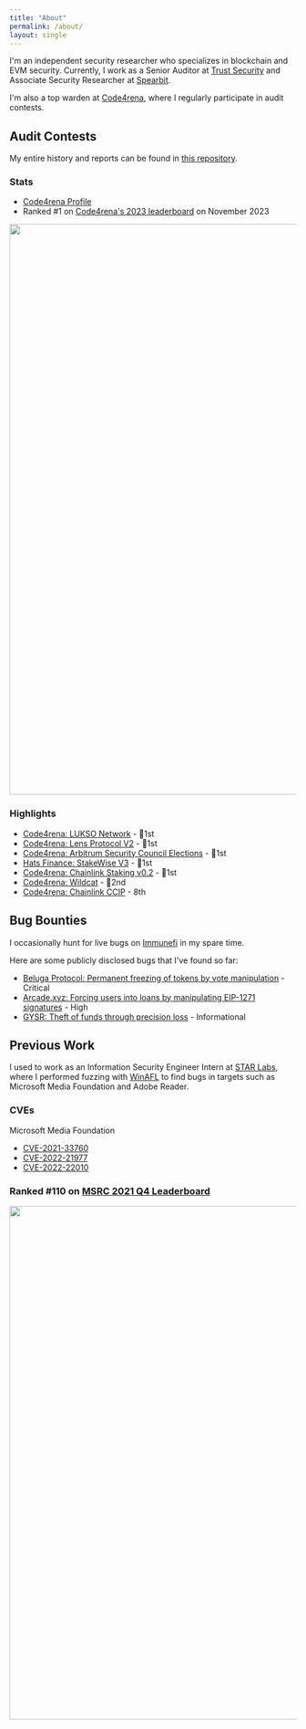 ```yaml
---
title: "About"
permalink: /about/
layout: single
---
```


I'm an independent security researcher who specializes in blockchain and EVM security. Currently, I work as a Senior Auditor at [Trust Security](https://www.trust-security.xyz/) and Associate Security Researcher at [Spearbit](https://spearbit.com/).

I'm also a top warden at [Code4rena](https://code4rena.com/), where I regularly participate in audit contests. 

## Audit Contests

My entire history and reports can be found in [this repository](https://github.com/MiloTruck/audits/blob/main/audit-contests.md).

### Stats

- [Code4rena Profile](https://code4rena.com/@MiloTruck)
- Ranked #1 on [Code4rena's 2023 leaderboard](https://code4rena.com/leaderboard) on November 2023

<img src="{{site.baseurl}}/assets/images/c4_leaderboard.png" width=1000>

### Highlights

- [Code4rena: LUKSO Network](https://code4rena.com/contests/2023-06-lukso) - 🥇1st
- [Code4rena: Lens Protocol V2](https://code4rena.com/contests/2023-07-lens-protocol-v2) - 🥇1st
- [Code4rena: Arbitrum Security Council Elections](https://code4rena.com/contests/2023-08-arbitrum-security-council-election-system) - 🥇1st
- [Hats Finance: StakeWise V3](https://app.hats.finance/audit-competitions/stakewise-0xd91cd6ed6c9a112fdc112b1a3c66e47697f522cd/leaderboard) - 🥇1st
- [Code4rena: Chainlink Staking v0.2](https://code4rena.com/contests/2023-08-chainlink-staking-v02) - 🥇1st
- [Code4rena: Wildcat](https://code4rena.com/contests/2023-10-the-wildcat-protocol) - 🥈2nd
- [Code4rena: Chainlink CCIP](https://code4rena.com/contests/2023-05-chainlink-cross-chain-services-ccip-and-arm-network) - 8th

## Bug Bounties

I occasionally hunt for live bugs on [Immunefi](https://immunefi.com/) in my spare time.

Here are some publicly disclosed bugs that I've found so far:

- [Beluga Protocol: Permanent freezing of tokens by vote manipulation](https://github.com/MiloTruck/audits/blob/main/immunefi/beluga-C-01.md) - Critical
- [Arcade.xyz: Forcing users into loans by manipulating EIP-1271 signatures](https://github.com/MiloTruck/audits/blob/main/immunefi/arcadexyz-H-01.md) - High
- [GYSR: Theft of funds through precision loss](https://github.com/MiloTruck/audits/blob/main/immunefi/gysr-I-01.md) - Informational

## Previous Work

I used to work as an Information Security Engineer Intern at [STAR Labs](https://starlabs.sg/), where I performed fuzzing with [WinAFL](https://github.com/googleprojectzero/winafl) to find bugs in targets such as Microsoft Media Foundation and Adobe Reader.

### CVEs

Microsoft Media Foundation 

- [CVE-2021-33760](/blog/CVE-2021-33760)
- [CVE-2022-21977](/blog/CVE-2022-21977)
- [CVE-2022-22010](/blog/CVE-2022-22010)

### Ranked #110 on [MSRC 2021 Q4 Leaderboard](https://msrc.microsoft.com/blog/2022/02/congratulations-to-the-top-msrc-2021-q4-security-researchers/)

<img src="{{site.baseurl}}/assets/images/MSRC%202021%20Q4%20Leaderboard.png" width=900>